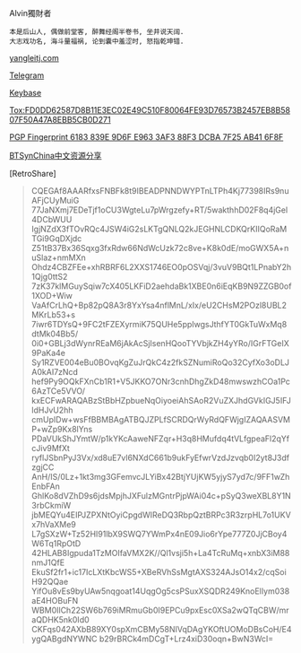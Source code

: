 

Alvin獨財者
~~~
本是后山人, 偶做前堂客, 醉舞经阁半卷书, 坐井说天阔.
大志戏功名, 海斗量福祸, 论到囊中羞涩时, 怒指乾坤错.
~~~

[yangleitj.com](http://yangleitj.com)

[Telegram](http://t.me/yangleitj)

[Keybase](http://keybase.io/yangleitj)

[Tox:FD0DD62587D8B11E3EC02E49C510F80064FE93D76573B2457EB8B5807F50A47A8EBB5CB0D271](https://toxme.io/u/yangleitj)

[PGP Fingerprint 6183 839E 9D6F E963 3AF3  88F3 DCBA 7F25 AB41 6F8F](https://keyserver.ubuntu.com/pks/lookup?op=get&search=0x6183839E9D6FE9633AF388F3DCBA7F25AB416F8F) 

[BTSynChina中文资源分享](http://127.0.0.1:43110/btsynchina.bit)

[RetroShare]

>CQEGAf8AAARfxsFNBFk8t9IBEADPNNDWYPTnLTPh4Kj77398IRs9nuAFjCUyMuiG
77JaNXmj7EDeTjf1oCU3WgteLu7pWrgzefy+RT/5wakthhD02F8q4jGel4DCbWUU
IgjNZdX3fTOvRQc4JSW4iG2sLKTgQNLQ2kJEGHNLCDKQrKIIQoRaMTGi9GqDXjdc
Z51tB37Bx36Sqxg3fxRdw66NdWcUzk72c8ve+K8k0dE/moGWX5A+nuSlaz+nmMXn
Ohdz4CBZFEe+xhRBRF6L2XXS1746EO0pOSVqj/3vuV9BQt1LPnabY2h1Qjg0ttS2
7zK37klMGuySqiw7cX405LKFiD2aehdaBk1XBE0n6iEqKB9N9ZZGB0of1XOD+Wiw
VaAfCrLhQ+Bp82pQ8A3r8YxYsa4nflMnL/xIx/eU2CHsM2POzl8UBL2MKrLb53+s
7iwr6TDYsQ+9FC2tFZEXyrmiK75QUHe5ppIwgsJthfYT0GkTuWxMq8dtMk04Bb5/
0i0+GBLj3dWynrREaM6jAkAcSjIsenHQooTYVbjkZH4yYRo/IGrFTGeIX9PaKa4e
Sy1RZVE004eBu0BOvqKgZuJrQkC4z2fkSZNumiRoQo32CyfXo3oDLJA0kAI7zNcd
hef9Py9OQkFXnCb1R1+V5JKKO7ONr3cnhDhgZkD48mwswzhCOa1Pc6AzTCe5VVO/
kxECFwARAQABzStBbHZpbueNqOiyoeiAhSAoR2VuZXJhdGVkIGJ5IFJldHJvU2hh
cmUpIDw+wsFfBBMBAgATBQJZPLfSCRDQrWyRdQFWjgIZAQAASVMP+wZp9Kx8lYns
PDaVUkShJYmtW/p1kYKcAaweNFZqr+H3q8HMufdq4tVLfgpeaFl2qYfcJiv9MfXt
ryflJSbnPyJ3Vx/xd8uE7vl6NXdC661b9ukFyEfwrVzdJzvqb0I2yt8J3dfzgjCC
AnH/IS/0Lz+1kt3mg3GFemvcJLYiBx42BtjYUjKW5yjyS7yd7c/9FF1wZhEnbFAn
GhlKo8dVZhD9s6jdsMpjhJXFulzMGntrPjpWAi04c+pSyQ3weXBL8Y1N3rbCkmiW
jbMEQYu4EIPJZPXNtOyiCpgdWIReDQ3RbpQztBRPc3R3zrpHL7o1UKVx7hVaXMe9
L7gSXzW+Tz52HI91lbX9SWQ7YWmPx4nE09Jio6rYpe777Z0JjCBoy4W6Tq1RpOtD
42HLAB8Igpuda1TzMOIfaVMX2K//Ql1vsji5h+La4TcRuMq+xnbX3iM88nmJ1QfE
EkuSf2fr1+ic17IcLXtKbcWS5+XBeRVhSsMgtAXS324AJsO14x2/cqSoiH92QQae
YifOu8vEs9byUAw5nqgoat14UqgOg5csPSuxXSQDR249KnoElIym038aE4HOBuFN
WBM0IlCh22SW6b769iMRmuGb0I9EPCu9pxEsc0XSa2wQTqCBW/mraQDHK5nk0Id0
CKFqs042AXbB89XY0spXmCBMy58NIVqDAgYKOftUOMoDBsCoH/E4ygQABgdNYWNC
b29rBRCk4mDCgT+Lrz4xiD30oqn+BwN3WcI=
